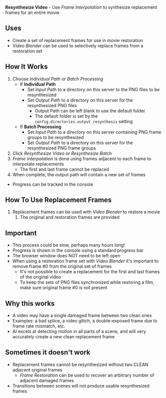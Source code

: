 **Resynthesize Video** - Use _Frame Interpolation_ to synthesize replacement frames for an entire movie

## Uses

- Create a set of replacement frames for use in movie restoration
- _Video Blender_ can be used to selectively replace frames from a restoration set

## How It Works
1. Choose _Individual Path_ or _Batch Processing_
    - If **Individual Path**
        - Set _Input Path_ to a directory on this server to the PNG files to be resynthesized
        - Set _Output Path_ to a directory on this server for the resynthesized PNG files
            - Output Path can be left blank to use the default folder
            - The default folder is set by the `config.directories.output_resynthesis` setting
    - If **Batch Processing**
        - Set _Input Path_ to a directory on this server containing PNG frame groups to be resynthesized
        - Set _Output Path_ to a directory on this server for the resynthesized PNG frame groups
1. Click _Resynthesize Video_ or _Resynthesize Batch_
1. _Frame Interpolation_ is done using frames adjacent to each frame to interpolate replacements
    - The first and last frame cannot be replaced
1. When complete, the output path will contain a new set of frames
- Progress can be tracked in the console

## How To Use Replacement Frames
1. Replacement frames can be used with _Video Blender_ to restore a movie
    1. The original and restoration frames are provided

## Important
- This process could be slow, perhaps many hours long!
- Progress is shown in the console using a standard progress bar
- The browser window does NOT need to be left open
- When using a restoration frame set with _Video Blender_ it's important to remove frame #0 from the original set of frames
    - It's not possible to create a replacement for the first and last frames of the original video
    - To keep the sets of PNG files synchronized while restoring a film, make sure original frame #0 is not present

## Why this works
- A video may have a single damaged frame between two clean ones
- Examples: a bad splice, a video glitch, a double-exposed frame due to frame rate mismatch, etc.
- AI excels at detecting motion in all parts of a scene, and will very accurately create a new clean replacement frame

## Sometimes it doesn't work
- Replacement frames cannot be resynthesized without two CLEAN adjacent original frames
    - _Frame Restoration_ can be used to recover an arbitrary number of adjacent damaged frames
- Transitions between scenes will not produce usable resynthesized frames
